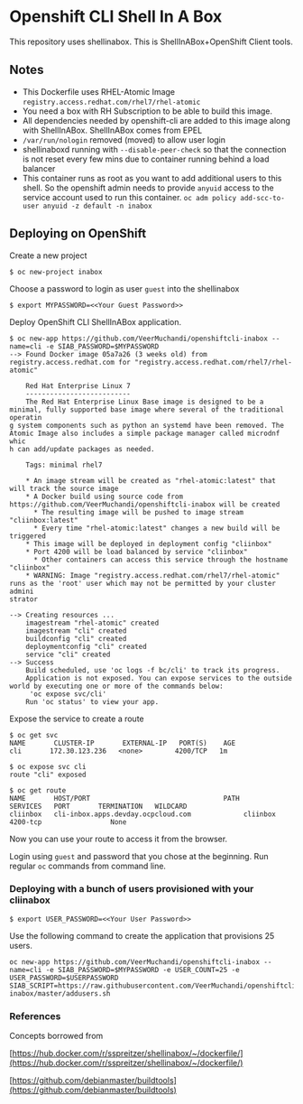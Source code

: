 # Openshift CLI Shell In A Box

This repository uses shellinabox. This is ShellInABox+OpenShift Client tools. 

## Notes
* This Dockerfile uses RHEL-Atomic Image `registry.access.redhat.com/rhel7/rhel-atomic`
* You need a box with RH Subscription to be able to build this image. 
* All dependencies needed by openshift-cli are added to this image along with ShellInABox. ShellInABox comes from EPEL
* `/var/run/nologin` removed (moved) to allow user login
* shellinaboxd running with `--disable-peer-check` so that the connection is not reset every few mins due to container running behind a load balancer
* This container runs as root as you want to add additional users to this shell. So the openshift admin needs to provide `anyuid` access to the service account used to run this container. `oc adm policy add-scc-to-user anyuid -z default -n inabox`


## Deploying on OpenShift
Create a new project
```
$ oc new-project inabox
```

Choose a password to login as user `guest` into the shellinabox
```
$ export MYPASSWORD=<<Your Guest Password>>
```

Deploy OpenShift CLI ShellInABox application.

```
$ oc new-app https://github.com/VeerMuchandi/openshiftcli-inabox --name=cli -e SIAB_PASSWORD=$MYPASSWORD
--> Found Docker image 05a7a26 (3 weeks old) from registry.access.redhat.com for "registry.access.redhat.com/rhel7/rhel-atomic"              
                                                                                                                                             
    Red Hat Enterprise Linux 7                                                                                                               
    --------------------------                                                                                                               
    The Red Hat Enterprise Linux Base image is designed to be a minimal, fully supported base image where several of the traditional operatin
g system components such as python an systemd have been removed. The Atomic Image also includes a simple package manager called microdnf whic
h can add/update packages as needed.                                                                                                         
                                                                                                                                             
    Tags: minimal rhel7                                                                                                                      
                                                                                                                                             
    * An image stream will be created as "rhel-atomic:latest" that will track the source image                                               
    * A Docker build using source code from https://github.com/VeerMuchandi/openshiftcli-inabox will be created                              
      * The resulting image will be pushed to image stream "cliinbox:latest"                                                                 
      * Every time "rhel-atomic:latest" changes a new build will be triggered                                                                
    * This image will be deployed in deployment config "cliinbox"                                                                            
    * Port 4200 will be load balanced by service "cliinbox"                                                                                  
      * Other containers can access this service through the hostname "cliinbox"                                                             
    * WARNING: Image "registry.access.redhat.com/rhel7/rhel-atomic" runs as the 'root' user which may not be permitted by your cluster admini
strator                                                                                                                                      
                                                                                                                                             
--> Creating resources ...                                                                                                                   
    imagestream "rhel-atomic" created                                                                                                        
    imagestream "cli" created                                                                                                           
    buildconfig "cli" created                                                                                                           
    deploymentconfig "cli" created                                                                                                      
    service "cli" created                                                                                                               
--> Success                                                                                                                                  
    Build scheduled, use 'oc logs -f bc/cli' to track its progress.                                                                     
    Application is not exposed. You can expose services to the outside world by executing one or more of the commands below:                 
     'oc expose svc/cli'                                                                                                                
    Run 'oc status' to view your app.
```

Expose the service to create a route

```
$ oc get svc                                                                                                            
NAME       CLUSTER-IP       EXTERNAL-IP   PORT(S)    AGE                                                                                     
cli       172.30.123.236   <none>        4200/TCP   1m  

$ oc expose svc cli                                                                                               
route "cli" exposed                             

$ oc get route                                                                                                          
NAME       HOST/PORT                                 PATH      SERVICES   PORT       TERMINATION   WILDCARD                                  
cliinbox   cli-inbox.apps.devday.ocpcloud.com             cliinbox   4200-tcp                 None

```

Now you can use your route to access it from the browser.

Login using `guest` and password that you chose at the beginning. Run regular `oc` commands from command line.

### Deploying with a bunch of users provisioned with your cliinabox

```
$ export USER_PASSWORD=<<Your User Password>>
```

Use the following command to create the application that provisions 25 users. 

```
oc new-app https://github.com/VeerMuchandi/openshiftcli-inabox --name=cli -e SIAB_PASSWORD=$MYPASSWORD -e USER_COUNT=25 -e USER_PASSWORD=$USERPASSWORD SIAB_SCRIPT=https://raw.githubusercontent.com/VeerMuchandi/openshiftcli-inabox/master/addusers.sh

```

### References

Concepts borrowed from 

[https://hub.docker.com/r/sspreitzer/shellinabox/~/dockerfile/](https://hub.docker.com/r/sspreitzer/shellinabox/~/dockerfile/)

[https://github.com/debianmaster/buildtools](https://github.com/debianmaster/buildtools)
